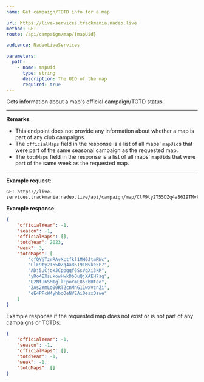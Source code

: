```yaml
---
name: Get campaign/TOTD info for a map

url: https://live-services.trackmania.nadeo.live
method: GET
route: /api/campaign/map/{mapUid}

audience: NadeoLiveServices

parameters:
  path:
    - name: mapUid
      type: string
      description: The UID of the map
      required: true
---
```


Gets information about a map's official campaign/TOTD status.

---

**Remarks**:
- This endpoint does not provide any information about whether a map is part of any club campaigns.
- The `officialMaps` field in the response is a list of all maps' `mapUid`s that were part of the same seasonal campaign as the requested map.
- The `totdMaps` field in the response is a list of all maps' `mapUid`s that were part of the same week as the requested map.

---

**Example request**:
```plain
GET https://live-services.trackmania.nadeo.live/api/campaign/map/ClF9ty2T55DZq4a8619TMvke5P7
```

**Example response**:
```json
{
    "officialYear": -1,
    "season": -1,
    "officialMaps": [],
    "totdYear": 2023,
    "week": 3,
    "totdMaps": [
        "cfQYjTzrRAyXctfkl1MH0JtmRWc",
        "ClF9ty2T55DZq4a8619TMvke5P7",
        "ADj5UCjoxJCppggf6SsVqXi3kM",
        "yRo4EXsukowHwkDb0uQjXAEH7sg",
        "U2NfU6SMIgllFpoYmE85ZbHteo",
        "ZAs2YmLo00RT2cnMnG11wxvcnZi",
        "eE4PFcW4yhboOeNVEAi0esxOswe"
    ]
}
```

Example response if the requested map does not exist or is not part of any campaigns or TOTDs:

```json
{
    "officialYear": -1,
    "season": -1,
    "officialMaps": [],
    "totdYear": -1,
    "week": -1,
    "totdMaps": []
}
```
